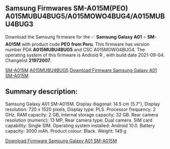 <h2>Samsung Firmwares SM-A015M(PEO) A015MUBU4BUG5/A015MOWO4BUG4/A015MUBU4BUG3</h2>
Download the Samsung firmware for the ✅ <strong>Samsung Galaxy A01 </strong> ⭐ <strong>SM-A015M</strong> with product code <strong>PEO</strong> <strong> from Peru</strong>. This firmware has version number PDA <strong>A015MUBU4BUG5</strong> and CSC A015MOWO4BUG4. The operating system of this firmware is Android R , with build date 2021-09-04. Changelist <strong>21972007</strong>.


[SM-A015M](https://samfirm.shop/samsung/model/SM-A015M)
[A015MUBU4BUG5](https://samfirm.shop/samsung/pda/A015MUBU4BUG5)
[Download Firmware Samsung Galaxy A01 SM-A015M](https://samfirm.shop/samsung/firmware/452643)
<h2>Summary description:</h2>
<p>Samsung Galaxy A01 SM-A015M. Display diagonal: 14.5 cm (5.7"), Display resolution: 720 x 1520 pixels, Display type: PLS. Processor frequency: 2 GHz. RAM capacity: 2 GB, Internal storage capacity: 32 GB. Rear camera resolution (numeric): 13 MP, Rear camera type: Dual camera. SIM card capability: Single SIM. Operating system installed: Android 10.0. Battery capacity: 3000 mAh. Product colour: Black. Weight: 149 g</p>


[Download Firmware Samsung Galaxy A01 SM-A015M](https://samfirm.shop/samsung/firmware/452643)
